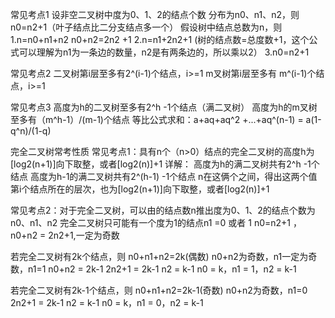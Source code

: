 常见考点1
设非空二叉树中度为0、1、2的结点个数
分布为n0、n1、n2，则n0=n2+1（叶子结点比二分支结点多一个）
假设树中结点总数为n，则
1.n=n0+n1+n2  n0+n2=2n2 +1
2.n=n1+2n2+1 (树的结点数=总度数+1，这个公式可以理解为n1为一条边的数量，n2是有两条边的，所以乘以2）
3.n0=n2+1

常见考点2
二叉树第i层至多有2^(i-1)个结点，i>=1
m叉树第i层至多有 m^(i-1)个结点，i>=1

常见考点3
高度为h的二叉树至多有2^h -1个结点（满二叉树）
高度为h的m叉树至多有（m^h-1）/(m-1)个结点
等比公式求和：a+aq+aq^2 +...+aq^(n-1) = a(1-q^n)/(1-q)

完全二叉树常考性质
常见考点1：具有n个（n>0）结点的完全二叉树的高度h为[log2(n+1)]向下取整，或者[log2(n)]+1
详解：
高度为h的满二叉树共有2^h -1个结点
高度为h-1的满二叉树共有2^(h-1) -1个结点
n在这俩个之间，得出这两个值
第i个结点所在的层次，也为[log2(n+1)]向下取整，或者[log2(n)]+1

常见考点2：对于完全二叉树，可以由的结点数n推出度为0、1、2的结点个数为n0、n1、n2 
完全二叉树只可能有一个度为1的结点n1 =0 或者 1
n0=n2+1 ，n0+n2 = 2n2+1,一定为奇数

若完全二叉树有2k个结点，则
n0+n1+n2=2k(偶数)
n0+n2为奇数，n1一定为奇数，n1=1
n0+n2 = 2k-1
2n2+1 = 2k-1
n2 = k-1
n0 = k，n1 = 1，n2 = k-1
 
若完全二叉树有2k-1个结点，则
n0+n1+n2=2k-1(奇数)
n0+n2为奇数，n1=0
2n2+1 = 2k-1
n2 = k-1
n0 = k，n1 = 0，n2 = k-1
